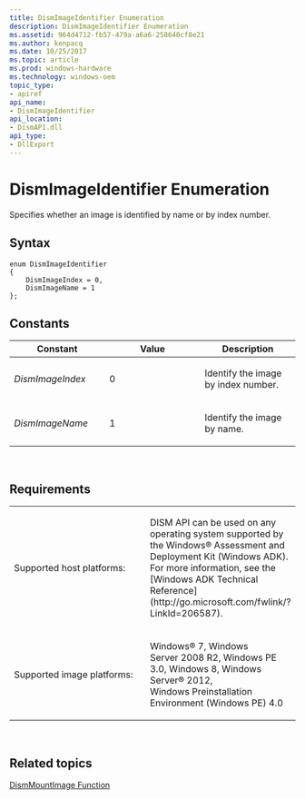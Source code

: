 ```yaml
---
title: DismImageIdentifier Enumeration
description: DismImageIdentifier Enumeration
ms.assetid: 964d4712-fb57-479a-a6a6-258640cf8e21
ms.author: kenpacq
ms.date: 10/25/2017
ms.topic: article
ms.prod: windows-hardware
ms.technology: windows-oem
topic_type: 
- apiref
api_name: 
- DismImageIdentifier
api_location: 
- DismAPI.dll
api_type: 
- DllExport
---
```


# DismImageIdentifier Enumeration


Specifies whether an image is identified by name or by index number.

## <span id="Syntax"></span><span id="syntax"></span><span id="SYNTAX"></span>Syntax


``` syntax
enum DismImageIdentifier
{
    DismImageIndex = 0,
    DismImageName = 1
};
```

## <span id="Constants"></span><span id="constants"></span><span id="CONSTANTS"></span>Constants


<table>
<colgroup>
<col width="33%" />
<col width="33%" />
<col width="33%" />
</colgroup>
<thead>
<tr class="header">
<th>Constant</th>
<th>Value</th>
<th>Description</th>
</tr>
</thead>
<tbody>
<tr class="odd">
<td><p><em>DismImageIndex</em></p></td>
<td><p>0</p></td>
<td><p>Identify the image by index number.</p></td>
</tr>
<tr class="even">
<td><p><em>DismImageName</em></p></td>
<td><p>1</p></td>
<td><p>Identify the image by name.</p></td>
</tr>
</tbody>
</table>

 

## <span id="Requirements"></span><span id="requirements"></span><span id="REQUIREMENTS"></span>Requirements


<table>
<colgroup>
<col width="50%" />
<col width="50%" />
</colgroup>
<tbody>
<tr class="odd">
<td><p>Supported host platforms:</p></td>
<td><p>DISM API can be used on any operating system supported by the Windows® Assessment and Deployment Kit (Windows ADK). For more information, see the [Windows ADK Technical Reference](http://go.microsoft.com/fwlink/?LinkId=206587).</p></td>
</tr>
<tr class="even">
<td><p>Supported image platforms:</p></td>
<td><p>Windows® 7, Windows Server 2008 R2, Windows PE 3.0, Windows 8, Windows Server® 2012, Windows Preinstallation Environment (Windows PE) 4.0</p></td>
</tr>
</tbody>
</table>

 

## <span id="related_topics"></span>Related topics


[DismMountImage Function](dismmountimage-function.md)

 

 




